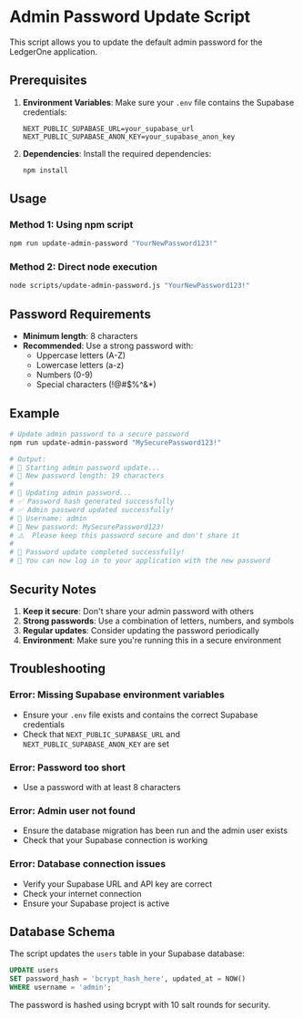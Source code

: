 # Admin Password Update Script

This script allows you to update the default admin password for the LedgerOne application.

## Prerequisites

1. **Environment Variables**: Make sure your `.env` file contains the Supabase credentials:
   ```
   NEXT_PUBLIC_SUPABASE_URL=your_supabase_url
   NEXT_PUBLIC_SUPABASE_ANON_KEY=your_supabase_anon_key
   ```

2. **Dependencies**: Install the required dependencies:
   ```bash
   npm install
   ```

## Usage

### Method 1: Using npm script
```bash
npm run update-admin-password "YourNewPassword123!"
```

### Method 2: Direct node execution
```bash
node scripts/update-admin-password.js "YourNewPassword123!"
```

## Password Requirements

- **Minimum length**: 8 characters
- **Recommended**: Use a strong password with:
  - Uppercase letters (A-Z)
  - Lowercase letters (a-z)
  - Numbers (0-9)
  - Special characters (!@#$%^&*)

## Example

```bash
# Update admin password to a secure password
npm run update-admin-password "MySecurePassword123!"

# Output:
# 🚀 Starting admin password update...
# 📝 New password length: 19 characters
# 
# 🔐 Updating admin password...
# ✅ Password hash generated successfully
# ✅ Admin password updated successfully!
# 📝 Username: admin
# 🔑 New password: MySecurePassword123!
# ⚠️  Please keep this password secure and don't share it
# 
# 🎉 Password update completed successfully!
# 🔗 You can now log in to your application with the new password
```

## Security Notes

1. **Keep it secure**: Don't share your admin password with others
2. **Strong passwords**: Use a combination of letters, numbers, and symbols
3. **Regular updates**: Consider updating the password periodically
4. **Environment**: Make sure you're running this in a secure environment

## Troubleshooting

### Error: Missing Supabase environment variables
- Ensure your `.env` file exists and contains the correct Supabase credentials
- Check that `NEXT_PUBLIC_SUPABASE_URL` and `NEXT_PUBLIC_SUPABASE_ANON_KEY` are set

### Error: Password too short
- Use a password with at least 8 characters

### Error: Admin user not found
- Ensure the database migration has been run and the admin user exists
- Check that your Supabase connection is working

### Error: Database connection issues
- Verify your Supabase URL and API key are correct
- Check your internet connection
- Ensure your Supabase project is active

## Database Schema

The script updates the `users` table in your Supabase database:

```sql
UPDATE users 
SET password_hash = 'bcrypt_hash_here', updated_at = NOW()
WHERE username = 'admin';
```

The password is hashed using bcrypt with 10 salt rounds for security. 